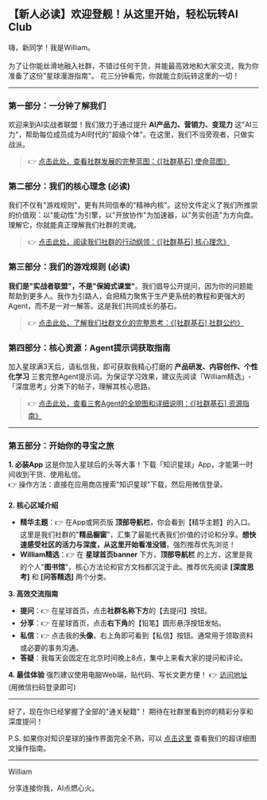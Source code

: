 ## 【新人必读】欢迎登舰！从这里开始，轻松玩转AI Club

嗨，新同学！我是William。\
\
为了让你能丝滑地融入社群，不错过任何干货，并能最高效地和大家交流，我为你准备了这份"星球漫游指南"。
花三分钟看完，你就能立刻玩转这里的一切！

---

### 第一部分：一分钟了解我们

欢迎来到AI实战者联盟！我们致力于通过提升 **AI产品力、营销力、变现力** 这"AI三力"，帮助每位成员成为AI时代的"超级个体"。在这里，我们不当旁观者，只做实战派。

> 👉 [点击此处，查看社群发展的完整蓝图：《[社群基石] 使命蓝图》](https://t.zsxq.com/6Smid)

### 第二部分：我们的核心理念 (必读)

我们不仅有"游戏规则"，更有共同信奉的"精神内核"。这份文件定义了我们所推崇的价值观：以"能动性"为引擎，以"开放协作"为加速器，以"务实创造"为方向盘。理解它，你就能真正理解我们社群的灵魂。

> 👉 [点击此处，阅读我们社群的行动纲领：《[社群基石] 核心理念》](https://t.zsxq.com/你的新链接)
> 
### 第三部分：我们的游戏规则 (必读)

**我们是"实战者联盟"，不是"保姆式课堂"**。我们倡导公开提问，因为你的问题能帮助到更多人。我作为引路人，会把精力聚焦于生产更系统的教程和更强大的Agent，而不是一对一解答。这是我们共同成长的基石。

> 👉 [点击此处，了解我们社群文化的完整思考：《[社群基石] 社群公约》](https://t.zsxq.com/Su9Bc)

### 第四部分：核心资源：Agent提示词获取指南

加入星球满3天后，请私信我，即可获取我精心打磨的 **产品研发、内容创作、个性化学习** 三套完整Agent提示词。为保证学习效果，建议先阅读「William精选」-「深度思考」分类下的帖子，理解其核心思路。

> 👉 [点击此处，查看三套Agent的全貌图和详细说明：《[社群基石] 资源指南》](https://t.zsxq.com/5K6Qw)

---

### 第五部分：开始你的寻宝之旅

**1. 必装App**
这是你加入星球后的头等大事！下载「知识星球」App，才能第一时间收到干货、使用私信。\
👉 操作方法：直接在应用商店搜索"知识星球"下载，然后用微信登录。\
\
**2. 核心区域介绍**
*   **精华主题**：👉 在App或网页版 **顶部导航栏**，你会看到【精华主题】的入口。这里是我们社群的"**精品橱窗**"，汇集了最能代表我们价值的讨论和分享。**想快速感受社区的活力与深度，从这里开始看准没错**，强烈推荐优先浏览！
*   **William精选**：👉 在 **星球首页banner** 下方，**顶部导航栏** 的上方，这里是我的个人"**图书馆**"，核心方法论和官方文档都沉淀于此。推荐优先阅读 **[深度思考]** 和 **[问答精选]** 两个分类。

**3. 高效交流指南**
*   **提问**：👉 在星球首页，点击**社群名称下方**的【去提问】按钮。
*   **分享**：👉 在星球首页，点击**右下角**的【铅笔】圆形悬浮按钮发帖。
*   **私信**：👉 点击我的**头像**，右上角即可看到【私信】按钮。通常用于领取资料或必要的事务沟通。
*   **答疑**：我每天会固定在北京时间晚上8点，集中上来看大家的提问和评论。

**4. 最佳体验**
强烈建议使用电脑Web端，贴代码、写长文更方便！
👉 [访问地址](https://wx.zsxq.com/login) (用微信扫码登录即可)

---

好了，现在你已经掌握了全部的"通关秘籍"！
期待在社群里看到你的精彩分享和深度提问！

P.S. 如果你对知识星球的操作界面完全不熟，可以 [点击这里](https://t.zsxq.com/Sm0rY) 查看我们的超详细图文操作指南。

---
William

分享连接你我，AI点燃心火。